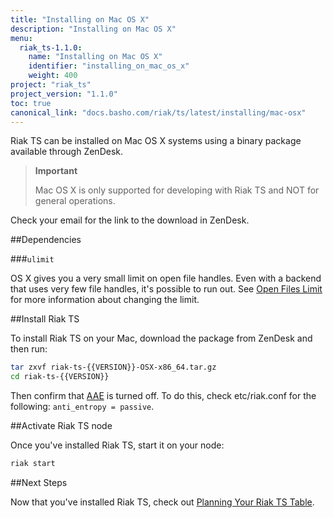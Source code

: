 ```yaml
---
title: "Installing on Mac OS X"
description: "Installing on Mac OS X"
menu:
  riak_ts-1.1.0:
    name: "Installing on Mac OS X"
    identifier: "installing_on_mac_os_x"
    weight: 400
project: "riak_ts"
project_version: "1.1.0"
toc: true
canonical_link: "docs.basho.com/riak/ts/latest/installing/mac-osx"
---
```


[AAE]: http://docs.basho.com/riak/2.1.3/theory/concepts/aae/
[openfileslimit]: http://docs.basho.com/riak/2.1.3/ops/tuning/open-files-limit/
[planning]: http://docs.basho.com/riakts/1.1.0/using/planning

Riak TS can be installed on Mac OS X systems using a binary
package available through ZenDesk.

>**Important**
>
>Mac OS X is only supported for developing with Riak TS and NOT for general operations.

Check your email for the link to the download in ZenDesk.

##Dependencies

###`ulimit`

OS X gives you a very small limit on open file handles. Even with a
backend that uses very few file handles, it's possible to run out. See
[Open Files Limit][openfileslimit] for more information about changing the limit.


##Install Riak TS

To install Riak TS on your Mac, download the package from ZenDesk and then run:

```bash
tar zxvf riak-ts-{{VERSION}}-OSX-x86_64.tar.gz
cd riak-ts-{{VERSION}}
```

Then confirm that [AAE][AAE] is turned off. To do this, check etc/riak.conf for the following: `anti_entropy = passive`.


##Activate Riak TS node

Once you've installed Riak TS, start it on your node:

```bash
riak start
```


##Next Steps

Now that you've installed Riak TS, check out [Planning Your Riak TS Table][planning].
